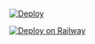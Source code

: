 [![Deploy](https://www.herokucdn.com/deploy/button.svg)](https://dashboard.heroku.com/new?template=https://github.com/youwei937/myhero)

[![Deploy on Railway](https://railway.app/button.svg)](https://railway.app/new/template?template=https://github.com/akuhnet/myhero)
